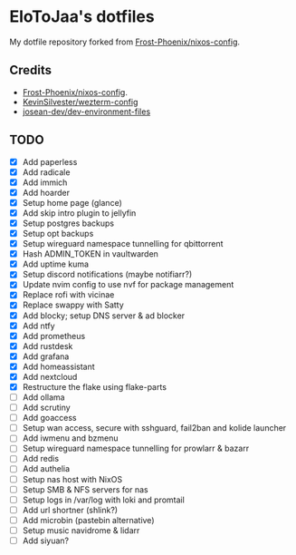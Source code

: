 # EloToJaa's dotfiles

My dotfile repository forked from [Frost-Phoenix/nixos-config](https://github.com/Frost-Phoenix/nixos-config/).

## Credits

- [Frost-Phoenix/nixos-config](https://github.com/Frost-Phoenix/nixos-config).
- [KevinSilvester/wezterm-config](https://github.com/KevinSilvester/wezterm-config)
- [josean-dev/dev-environment-files](https://github.com/josean-dev/dev-environment-files/tree/main/.config/nvim)

## TODO

- [x] Add paperless
- [x] Add radicale
- [x] Add immich
- [x] Add hoarder
- [x] Setup home page (glance)
- [x] Add skip intro plugin to jellyfin
- [x] Setup postgres backups
- [x] Setup opt backups
- [x] Setup wireguard namespace tunnelling for qbittorrent
- [x] Hash ADMIN_TOKEN in vaultwarden
- [x] Add uptime kuma
- [x] Setup discord notifications (maybe notifiarr?)
- [x] Update nvim config to use nvf for package management
- [x] Replace rofi with vicinae
- [x] Replace swappy with Satty
- [x] Add blocky; setup DNS server & ad blocker
- [x] Add ntfy
- [x] Add prometheus
- [x] Add rustdesk
- [x] Add grafana
- [x] Add homeassistant
- [x] Add nextcloud
- [x] Restructure the flake using flake-parts
- [ ] Add ollama
- [ ] Add scrutiny
- [ ] Add goaccess
- [ ] Setup wan access, secure with sshguard, fail2ban and kolide launcher
- [ ] Add iwmenu and bzmenu
- [ ] Setup wireguard namespace tunnelling for prowlarr & bazarr
- [ ] Add redis
- [ ] Add authelia
- [ ] Setup nas host with NixOS
- [ ] Setup SMB & NFS servers for nas
- [ ] Setup logs in /var/log with loki and promtail
- [ ] Add url shortner (shlink?)
- [ ] Add microbin (pastebin alternative)
- [ ] Setup music navidrome & lidarr
- [ ] Add siyuan?
